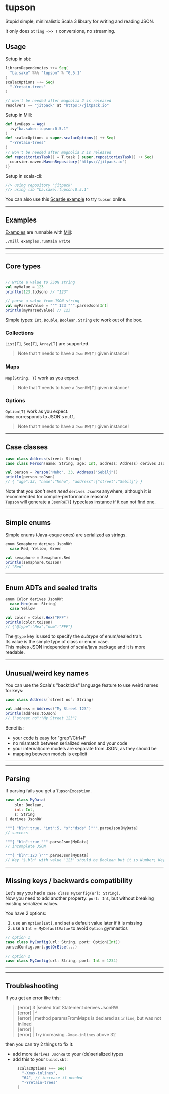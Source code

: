 # tupson

Stupid simple, minimalistic Scala 3 library for writing and reading JSON.

It only does `String <=> T` conversions, no streaming.

## Usage

Setup in sbt:
```scala
libraryDependencies ++= Seq(
  "ba.sake" %%% "tupson" % "0.5.1"
)
scalacOptions ++= Seq(
  "-Yretain-trees"
)

// won't be needed after magnolia 2 is released
resolvers += "jitpack" at "https://jitpack.io"
```

Setup in Mill:
```scala
def ivyDeps = Agg(
  ivy"ba.sake::tupson:0.5.1"
)
def scalacOptions = super.scalacOptions() ++ Seq(
  "-Yretain-trees"
)
// won't be needed after magnolia 2 is released
def repositoriesTask() = T.task { super.repositoriesTask() ++ Seq(
  coursier.maven.MavenRepository("https://jitpack.io")
)}
```

Setup in scala-cli:
```scala
//> using repository "jitpack"
//> using lib "ba.sake::tupson:0.5.1"
```

You can also use this [Scastie example](https://scastie.scala-lang.org/SPzw87ArSXqiFlmjT0G9BA) to try `tupson` online.


---
## Examples

[Examples](examples/src/main/scala) are runnable with [Mill](https://com-lihaoyi.github.io/mill/mill/Intro_to_Mill.html):

```sh
./mill examples.runMain write
```

---
---
## Core types

```scala

// write a value to JSON string
val myValue = 123
println(123.toJson) // "123"

// parse a value from JSON string
val myParsedValue = """ 123 """.parseJson[Int]
println(myParsedValue) // 123
```

Simple types: `Int`, `Double`, `Boolean`, `String` etc work out of the box.

### Collections

`List[T]`, `Seq[T]`, `Array[T]` are supported.  
> Note that `T` needs to have a `JsonRW[T]` given instance!

### Maps

`Map[String, T]` work as you expect.  
> Note that `T` needs to have a `JsonRW[T]` given instance!

### Options

`Option[T]` work as you expect.  
`None` corresponds to JSON's `null`.  
> Note that `T` needs to have a `JsonRW[T]` given instance!


---
## Case classes

```scala
case class Address(street: String)
case class Person(name: String, age: Int, address: Address) derives JsonRW

val person = Person("Meho", 33, Address("Sebilj"))
println(person.toJson)
// { "age":33, "name":"Meho", "address":{"street":"Sebilj"} }
```

Note that you *don't even need* `derives JsonRW` anywhere, although it is recommended for compile-performance reasons!  
`Tupson` will generate a `JsonRW[T]` typeclass instance if it can not find one.

---
## Simple enums 

Simple enums (Java-esque ones) are serialized as strings.
```scala
enum Semaphore derives JsonRW:
  case Red, Yellow, Green

val semaphore = Semaphore.Red
println(semaphore.toJson)
// "Red"
```

---
## Enum ADTs and sealed traits

```scala
enum Color derives JsonRW:
  case Hex(num: String)
  case Yellow

val color = Color.Hex("FFF")
println(color.toJson)
// {"@type":"Hex","num":"FFF"}
```

The `@type` key is used to specify the *subtype* of enum/sealed trait.  
Its value is the simple type of class or enum case.  
This makes JSON independent of scala/java package and it is more readable.

---
## Unusual/weird key names

You can use the Scala's "backticks" language feature to use weird names for keys:

```scala
case class Address(`street no`: String)

val address = Address("My Street 123")
println(address.toJson)
// {"street no":"My Street 123"}
```

Benefits:
- your code is easy for "grep"/Ctrl+F
- no mismatch between serialized version and your code
- your internal/core models are separate from JSON, as they should be
- mapping between models is explicit

---
---
## Parsing

If parsing fails you get a `TupsonException`.

```scala
case class MyData(
    bln: Boolean,
    int: Int,
    s: String
) derives JsonRW

"""{ "bln":true, "int":5, "s":"dsds" }""".parseJson[MyData]
// success

"""{ "bln":true """.parseJson[MyData]
// incomplete JSON

"""{ "bln":123 }""".parseJson[MyData]
// Key '$.bln' with value '123' should be Boolean but it is Number; Key '$.int' is missing; Key '$.s' is missing
```

---
## Missing keys / backwards compatibility

Let's say you had a `case class MyConfig(url: String)`.  
Now you need to add another property: `port: Int`, but without breaking existing serialized values.

You have 2 options:
1. use an `Option[Int]`, and set a default value later if it is missing
2. use a `Int = MyDefaultValue` to avoid `Option` gymnastics

```scala
// option 1
case class MyConfig(url: String, port: Option[Int])
parsedConfig.port.getOrElse(...)

// option 2
case class MyConfig(url: String, port: Int = 1234)
```



---
---
## Troubleshooting

If you get an error like this:
> [error]   3 |sealed trait Statement derives JsonRW  
> [error]     |                               ^  
> [error]     |    method paramsFromMaps is declared as `inline`, but was not inlined  
> [error]     |  
> [error]     |    Try increasing `-Xmax-inlines` above 32  

then you can try 2 things to fix it:
- add more `derives JsonRW` to your (de)serialized types
- add this to your `build.sbt`:
  ```scala
    scalacOptions ++= Seq(
      "-Xmax-inlines",
      "64", // increase if needed
      "-Yretain-trees"
    )
  ```





